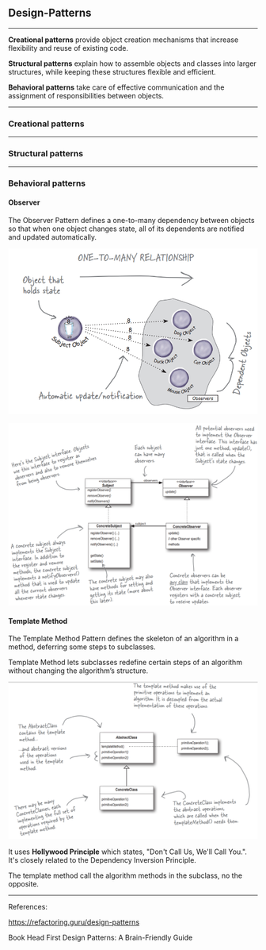 ## Design-Patterns

___________________________

**Creational patterns** provide object creation mechanisms that increase flexibility and reuse of existing code.

**Structural patterns** explain how to assemble objects and classes into larger structures, while keeping these structures flexible and efficient.

**Behavioral patterns** take care of effective communication and the assignment of responsibilities between objects.

___________________________

### Creational patterns
___________________________

### Structural patterns

___________________________

### Behavioral patterns

#### Observer

The Observer Pattern defines a one-to-many dependency between objects so that when one object changes state, all of its dependents are notified and updated automatically.

<p align="center">
  <img src="https://github.com/RobertoFreireFerrazPassos/Design-Patterns/blob/main/img/observer1.PNG?raw=true">
</p>


<p align="center">
  <img src="https://github.com/RobertoFreireFerrazPassos/Design-Patterns/blob/main/img/observer2.PNG?raw=true">
</p>

#### Template Method

The Template Method Pattern defines the skeleton of an algorithm in a method, deferring some steps to subclasses. 

Template Method lets subclasses redefine certain steps of an algorithm without changing the algorithm’s structure.

<p align="center">
  <img src="https://github.com/RobertoFreireFerrazPassos/Design-Patterns/blob/main/img/templatemethod.png?raw=true">
</p>

It uses **Hollywood Principle** which states, "Don't Call Us, We'll Call You.". It's closely related to the Dependency Inversion Principle.

The template method call the algorithm methods in the subclass, no the opposite.
___________________________ 

References:

https://refactoring.guru/design-patterns

Book Head First Design Patterns: A Brain-Friendly Guide
